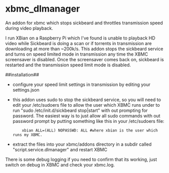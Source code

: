 xbmc_dlmanager
==============

An addon for xbmc which stops sickbeard and throttles transmission speed during video playback.

I run XBian on a Raspberry Pi which I've found is unable to playback HD video while Sickbeard is doing a scan or if torrents in transmission are downloading at more than ~200k/s. This addon stops the sickbeard service and turns on speed limited mode in transmission any time the XBMC screensaver is disabled. Once the screensaver comes back on, sickbeard is restarted and the transmission speed limit mode is disabled.

##installation##

 *  configure your speed limit settings in transmission by editing your settings.json
 *  this addon uses sudo to stop the sickbeard service, so you will need to edit your /etc/sudoers file to allow the user which XBMC runs under to run "sudo /etc/init.d/sickbeard stop|start" with out prompting for password. The easiest way is to just allow all sudo commands with out password prompt by putting something like this in your /etc/sudoers file: 

            xbian ALL=(ALL) NOPASSWD: ALL #where xbian is the user which runs my XBMC.

 *  extract the files into your xbmc/addons directory in a subdir called "script.service.dlmanager" and restart XBMC

There is some debug logging if you need to confirm that its working, just switch on debug in XBMC and check your xbmc.log.
